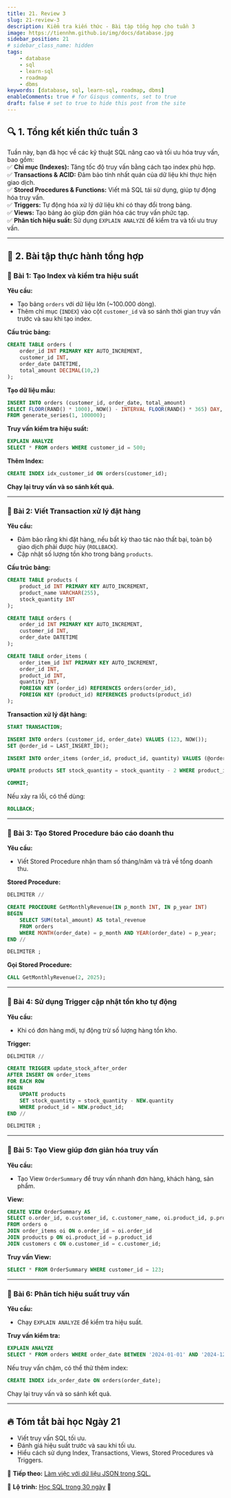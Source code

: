 ```yaml
---
title: 21. Review 3
slug: 21-review-3
description: Kiểm tra kiến thức - Bài tập tổng hợp cho tuần 3
image: https://tiennhm.github.io/img/docs/database.jpg
sidebar_position: 21
# sidebar_class_name: hidden
tags:
    - database
    - sql
    - learn-sql
    - roadmap
    - dbms
keywords: [database, sql, learn-sql, roadmap, dbms]
enableComments: true # for Gisqus comments, set to true
draft: false # set to true to hide this post from the site
---
```


## 🔍 **1. Tổng kết kiến thức tuần 3**  
Tuần này, bạn đã học về các kỹ thuật SQL nâng cao và tối ưu hóa truy vấn, bao gồm:  
✅ **Chỉ mục (Indexes):** Tăng tốc độ truy vấn bằng cách tạo index phù hợp.  
✅ **Transactions & ACID:** Đảm bảo tính nhất quán của dữ liệu khi thực hiện giao dịch.  
✅ **Stored Procedures & Functions:** Viết mã SQL tái sử dụng, giúp tự động hóa truy vấn.  
✅ **Triggers:** Tự động hóa xử lý dữ liệu khi có thay đổi trong bảng.  
✅ **Views:** Tạo bảng ảo giúp đơn giản hóa các truy vấn phức tạp.  
✅ **Phân tích hiệu suất:** Sử dụng `EXPLAIN ANALYZE` để kiểm tra và tối ưu truy vấn.  

---  

## 📝 **2. Bài tập thực hành tổng hợp**  

### **🔹 Bài 1: Tạo Index và kiểm tra hiệu suất**  
**Yêu cầu:**  
- Tạo bảng `orders` với dữ liệu lớn (~100.000 dòng).  
- Thêm chỉ mục (`INDEX`) vào cột `customer_id` và so sánh thời gian truy vấn trước và sau khi tạo index.  

**Cấu trúc bảng:**  
```sql
CREATE TABLE orders (
    order_id INT PRIMARY KEY AUTO_INCREMENT,
    customer_id INT,
    order_date DATETIME,
    total_amount DECIMAL(10,2)
);
```
**Tạo dữ liệu mẫu:**  
```sql
INSERT INTO orders (customer_id, order_date, total_amount)
SELECT FLOOR(RAND() * 1000), NOW() - INTERVAL FLOOR(RAND() * 365) DAY, RAND() * 500
FROM generate_series(1, 100000);
```
**Truy vấn kiểm tra hiệu suất:**  
```sql
EXPLAIN ANALYZE 
SELECT * FROM orders WHERE customer_id = 500;
```
**Thêm Index:**  
```sql
CREATE INDEX idx_customer_id ON orders(customer_id);
```
**Chạy lại truy vấn và so sánh kết quả.**  

---  

### **🔹 Bài 2: Viết Transaction xử lý đặt hàng**  
**Yêu cầu:**  
- Đảm bảo rằng khi đặt hàng, nếu bất kỳ thao tác nào thất bại, toàn bộ giao dịch phải được hủy (`ROLLBACK`).  
- Cập nhật số lượng tồn kho trong bảng `products`.  

**Cấu trúc bảng:**  
```sql
CREATE TABLE products (
    product_id INT PRIMARY KEY AUTO_INCREMENT,
    product_name VARCHAR(255),
    stock_quantity INT
);

CREATE TABLE orders (
    order_id INT PRIMARY KEY AUTO_INCREMENT,
    customer_id INT,
    order_date DATETIME
);

CREATE TABLE order_items (
    order_item_id INT PRIMARY KEY AUTO_INCREMENT,
    order_id INT,
    product_id INT,
    quantity INT,
    FOREIGN KEY (order_id) REFERENCES orders(order_id),
    FOREIGN KEY (product_id) REFERENCES products(product_id)
);
```
**Transaction xử lý đặt hàng:**  
```sql
START TRANSACTION;

INSERT INTO orders (customer_id, order_date) VALUES (123, NOW());
SET @order_id = LAST_INSERT_ID();

INSERT INTO order_items (order_id, product_id, quantity) VALUES (@order_id, 5, 2);

UPDATE products SET stock_quantity = stock_quantity - 2 WHERE product_id = 5;

COMMIT;
```
Nếu xảy ra lỗi, có thể dùng:  
```sql
ROLLBACK;
```

---  

### **🔹 Bài 3: Tạo Stored Procedure báo cáo doanh thu**  
**Yêu cầu:**  
- Viết Stored Procedure nhận tham số tháng/năm và trả về tổng doanh thu.  

**Stored Procedure:**  
```sql
DELIMITER //

CREATE PROCEDURE GetMonthlyRevenue(IN p_month INT, IN p_year INT)
BEGIN
    SELECT SUM(total_amount) AS total_revenue
    FROM orders
    WHERE MONTH(order_date) = p_month AND YEAR(order_date) = p_year;
END //

DELIMITER ;
```
**Gọi Stored Procedure:**  
```sql
CALL GetMonthlyRevenue(2, 2025);
```

---  

### **🔹 Bài 4: Sử dụng Trigger cập nhật tồn kho tự động**  
**Yêu cầu:**  
- Khi có đơn hàng mới, tự động trừ số lượng hàng tồn kho.  

**Trigger:**  
```sql
DELIMITER //

CREATE TRIGGER update_stock_after_order
AFTER INSERT ON order_items
FOR EACH ROW
BEGIN
    UPDATE products 
    SET stock_quantity = stock_quantity - NEW.quantity
    WHERE product_id = NEW.product_id;
END //

DELIMITER ;
```

---  

### **🔹 Bài 5: Tạo View giúp đơn giản hóa truy vấn**  
**Yêu cầu:**  
- Tạo View `OrderSummary` để truy vấn nhanh đơn hàng, khách hàng, sản phẩm.  

**View:**  
```sql
CREATE VIEW OrderSummary AS
SELECT o.order_id, o.customer_id, c.customer_name, oi.product_id, p.product_name, oi.quantity, o.order_date
FROM orders o
JOIN order_items oi ON o.order_id = oi.order_id
JOIN products p ON oi.product_id = p.product_id
JOIN customers c ON o.customer_id = c.customer_id;
```
**Truy vấn View:**  
```sql
SELECT * FROM OrderSummary WHERE customer_id = 123;
```

---  

### **🔹 Bài 6: Phân tích hiệu suất truy vấn**  
**Yêu cầu:**  
- Chạy `EXPLAIN ANALYZE` để kiểm tra hiệu suất.  

**Truy vấn kiểm tra:**  
```sql
EXPLAIN ANALYZE 
SELECT * FROM orders WHERE order_date BETWEEN '2024-01-01' AND '2024-12-31';
```
Nếu truy vấn chậm, có thể thử thêm index:  
```sql
CREATE INDEX idx_order_date ON orders(order_date);
```
Chạy lại truy vấn và so sánh kết quả.  

---

## 🔥 **Tóm tắt bài học Ngày 21**
- Viết truy vấn SQL tối ưu.  
- Đánh giá hiệu suất trước và sau khi tối ưu.  
- Hiểu cách sử dụng Index, Transactions, Views, Stored Procedures và Triggers.  


🚀 **Tiếp theo:** [Làm việc với dữ liệu JSON trong SQL.](22.%20SQL%20Json%20practice.md)

📌 **Lộ trình:** [Học SQL trong 30 ngày](00.%2030-Day%20SQL%20Learning%20Roadmap.md) 🚀